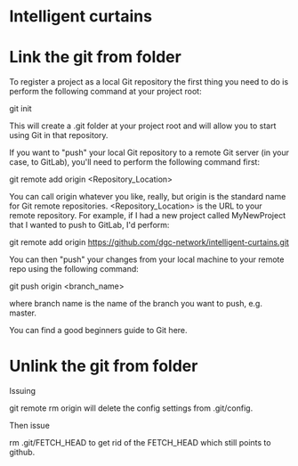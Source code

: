 # Intelligent curtains

# Link the git from folder

To register a project as a local Git repository the first thing you need to do is perform the following command at your project root:

git init

This will create a .git folder at your project root and will allow you to start using Git in that repository.

If you want to "push" your local Git repository to a remote Git server (in your case, to GitLab), you'll need to perform the following command first:

git remote add origin <Repository_Location>

You can call origin whatever you like, really, but origin is the standard name for Git remote repositories. <Repository_Location> is the URL to your remote repository. For example, if I had a new project called MyNewProject that I wanted to push to GitLab, I'd perform:

git remote add origin https://github.com/dgc-network/intelligent-curtains.git

You can then "push" your changes from your local machine to your remote repo using the following command:

git push origin <branch_name>

where branch name is the name of the branch you want to push, e.g. master.

You can find a good beginners guide to Git here.

# Unlink the git from folder

Issuing

git remote rm origin
will delete the config settings from .git/config.

Then issue

rm .git/FETCH_HEAD
to get rid of the FETCH_HEAD which still points to github.